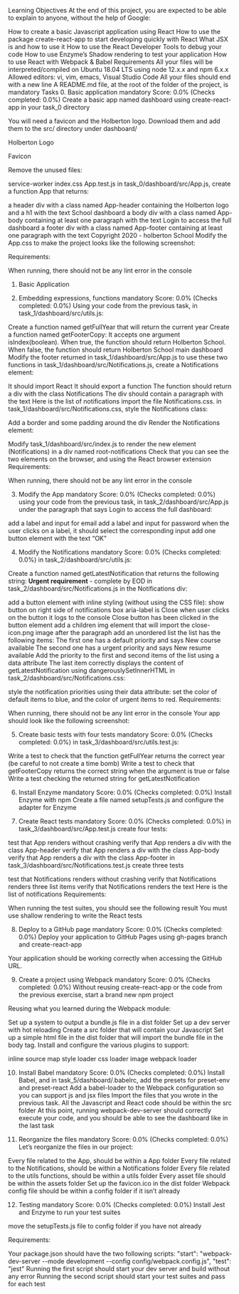 Learning Objectives
At the end of this project, you are expected to be able to explain to anyone, without the help of Google:

How to create a basic Javascript application using React
How to use the package create-react-app to start developing quickly with React
What JSX is and how to use it
How to use the React Developer Tools to debug your code
How to use Enzyme’s Shadow rendering to test your application
How to use React with Webpack & Babel
Requirements
All your files will be interpreted/compiled on Ubuntu 18.04 LTS using node 12.x.x and npm 6.x.x
Allowed editors: vi, vim, emacs, Visual Studio Code
All your files should end with a new line
A README.md file, at the root of the folder of the project, is mandatory
Tasks
0. Basic application
mandatory
Score: 0.0% (Checks completed: 0.0%)
Create a basic app named dashboard using create-react-app in your task_0 directory

You will need a favicon and the Holberton logo. Download them and add them to the src/ directory under dashboard/

Holberton Logo



Favicon



Remove the unused files:

service-worker
index.css
App.test.js
in task_0/dashboard/src/App.js, create a function App that returns:

a header div with a class named App-header containing the Holberton logo and a h1 with the text School dashboard
a body div with a class named App-body containing at least one paragraph with the text Login to access the full dashboard
a footer div with a class named App-footer containing at least one paragraph with the text Copyright 2020 - holberton School
Modify the App.css to make the project looks like the following screenshot:



Requirements:

When running, there should not be any lint error in the console

1. Basic Application

2. Embedding expressions, functions
mandatory
Score: 0.0% (Checks completed: 0.0%)
Using your code from the previous task, in task_1/dashboard/src/utils.js:

Create a function named getFullYear that will return the current year
Create a function named getFooterCopy:
It accepts one argument isIndex(boolean). When true, the function should return Holberton School. When false, the function should return Holberton School main dashboard
Modify the footer returned in task_1/dashboard/src/App.js to use these two functions
in task_1/dashboard/src/Notifications.js, create a Notifications element:

It should import React
It should export a function
The function should return a div with the class Notifications
The div should contain a paragraph with the text Here is the list of notifications
import the file Notifications.css.
in task_1/dashboard/src/Notifications.css, style the Notifications class:

Add a border and some padding around the div
Render the Notifications element:

Modify task_1/dashboard/src/index.js to render the new element (Notifications) in a div named root-notifications
Check that you can see the two elements on the browser, and using the React browser extension
Requirements:

When running, there should not be any lint error in the console

3. Modify the App
mandatory
Score: 0.0% (Checks completed: 0.0%)
using your code from the previous task, in task_2/dashboard/src/App.js under the paragraph that says Login to access the full dashboard:

add a label and input for email
add a label and input for password
when the user clicks on a label, it should select the corresponding input
add one button element with the text “OK”

4. Modify the Notifications
mandatory
Score: 0.0% (Checks completed: 0.0%)
in task_2/dashboard/src/utils.js:

Create a function named getLatestNotification that returns the following string: <strong>Urgent requirement</strong> - complete by EOD
in task_2/dashboard/src/Notifications.js in the Notifications div:

add a button element with inline styling (without using the CSS file):
show button on right side of notifications box
aria-label is Close
when user clicks on the button it logs to the console Close button has been clicked
in the button element add a children img element that will import the close-icon.png image
after the paragraph add an unordered list
the list has the following items:
The first one has a default priority and says New course available
The second one has a urgent priority and says New resume available
Add the priority to the first and second items of the list using a data attribute
The last item correctly displays the content of getLatestNotification using dangerouslySetInnerHTML
in task_2/dashboard/src/Notifications.css:

style the notification priorities using their data attribute: set the color of default items to blue, and the color of urgent items to red.
Requirements:

When running, there should not be any lint error in the console
Your app should look like the following screenshot:

5. Create basic tests with four tests
mandatory
Score: 0.0% (Checks completed: 0.0%)
in task_3/dashboard/src/utils.test.js:

Write a test to check that the function getFullYear returns the correct year (be careful to not create a time bomb)
Write a test to check that getFooterCopy returns the correct string when the argument is true or false
Write a test checking the returned string for getLatestNotification

6. Install Enzyme
mandatory
Score: 0.0% (Checks completed: 0.0%)
Install Enzyme with npm
Create a file named setupTests.js and configure the adapter for Enzyme

7. Create React tests
mandatory
Score: 0.0% (Checks completed: 0.0%)
in task_3/dashboard/src/App.test.js create four tests:

test that App renders without crashing
verify that App renders a div with the class App-header
verify that App renders a div with the class App-body
verify that App renders a div with the class App-footer
in task_3/dashboard/src/Notifications.test.js create three tests

test that Notifications renders without crashing
verify that Notifications renders three list items
verify that Notifications renders the text Here is the list of notifications
Requirements:

When running the test suites, you should see the following result
You must use shallow rendering to write the React tests

8. Deploy to a GitHub page
mandatory
Score: 0.0% (Checks completed: 0.0%)
Deploy your application to GitHub Pages using gh-pages branch and create-react-app

Your application should be working correctly when accessing the GitHub URL.

9. Create a project using Webpack
mandatory
Score: 0.0% (Checks completed: 0.0%)
Without reusing create-react-app or the code from the previous exercise, start a brand new npm project

Reusing what you learned during the Webpack module:

Set up a system to output a bundle.js file in a dist folder
Set up a dev server with hot reloading
Create a src folder that will contain your Javascript
Set up a simple html file in the dist folder that will import the bundle file in the body tag.
Install and configure the various plugins to support:

inline source map
style loader
css loader
image webpack loader

10. Install Babel
mandatory
Score: 0.0% (Checks completed: 0.0%)
Install Babel, and in task_5/dashboard/.babelrc, add the presets for preset-env and preset-react
Add a babel-loader to the Webpack configuration so you can support js and jsx files
Import the files that you wrote in the previous task. All the Javascript and React code should be within the src folder
At this point, running webpack-dev-server should correctly execute your code, and you should be able to see the dashboard like in the last task

11. Reorganize the files
mandatory
Score: 0.0% (Checks completed: 0.0%)
Let’s reorganize the files in our project:

Every file related to the App, should be within a App folder
Every file related to the Notifications, should be within a Notifications folder
Every file related to the utils functions, should be within a utils folder
Every asset file should be within the assets folder
Set up the favicon.ico in the dist folder
Webpack config file should be within a config folder if it isn’t already

12. Testing
mandatory
Score: 0.0% (Checks completed: 0.0%)
Install Jest and Enzyme to run your test suites

move the setupTests.js file to config folder if you have not already

Requirements:

Your package.json should have the two following scripts:
    "start": "webpack-dev-server --mode development --config config/webpack.config.js",
    "test": "jest"
Running the first script should start your dev server and build without any error
Running the second script should start your test suites and pass for each test
